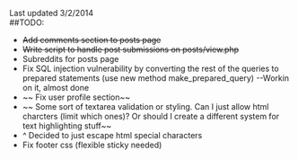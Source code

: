 Last updated 3/2/2014 <br/>
##TODO: 
- ~~Add comments section to posts page~~
- ~~Write script to handle post submissions on posts/view.php~~
- Subreddits for posts page
- Fix SQL injection vulnerability by converting the rest of the queries to prepared statements (use new method make_prepared_query) --Workin on it, almost done
- ~~ Fix user profile section~~
- ~~ Some sort of textarea validation or styling. Can I just allow html charcters (limit which ones)? Or should I create a different system for text highlighting stuff~~
- ^ Decided to just escape html special characters
- Fix footer css (flexible sticky needed)
